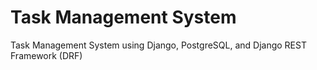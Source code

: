 # Task Management System
Task Management System using Django, PostgreSQL, and Django REST Framework (DRF)
